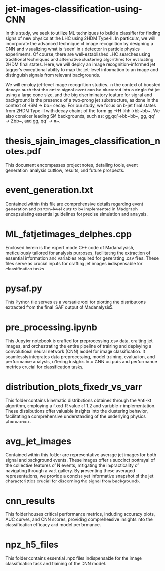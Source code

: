 # jet-images-classification-using-CNN

In this study, we seek to utilize ML techniques to build a classifier for finding signs of new physics at the LHC using 2HDM Type-II. In particular, we will incorporate the advanced technique of image recognition by designing a CNN and visualizing what is ‘seen’ in a detector in particle physics experiments. Of course, there are well-established LHC searches using traditional techniques and alternative clustering algorithms for evaluating 2HDM final states. Here, we will deploy an image recognition-informed jet tagger’s exceptional ability to map the jet-level information to an image and distinguish signals from relevant backgrounds.

We will employ jet-level image recognition studies. In the context of boosted decays such that the entire signal event can be clustered into a single fat jet using a large cone size, and the big discriminatory feature for signal and background is the presence of a two-prong jet substructure, as done in the context of HSM → bb~ decay. For our study, we focus on b-jet final states from 2HDM Type-II with decay chains of the form gg →H→hh→bb~bb~. We also consider leading SM backgrounds, such as: gg,qq'→bb~bb~, gg, qq' → Zbb~, and gg, qq' → tt~.

# thesis_sjain_images_classification_notes.pdf
This document encompasses project notes, detailing tools, event generation, analysis cutflow, results, and future prospects.

# event_generation.txt
Contained within this file are comprehensive details regarding event generation and parton-level cuts to be implemented in Madgraph, encapsulating essential guidelines for precise simulation and analysis.

# ML_fatjetimages_delphes.cpp
Enclosed herein is the expert mode C++ code of Madanalysis5, meticulously tailored for analysis purposes, facilitating the extraction of essential information and variables required for generating .csv files. These files serve as crucial inputs for crafting jet images indispensable for classification tasks.

# pysaf.py
This Python file serves as a versatile tool for plotting the distributions extracted from the final .SAF output of Madanalysis5.

# pre_processing.ipynb
This Jupyter notebook is crafted for preprocessing .csv data, crafting jet images, and orchestrating the entire pipeline of training and deploying a convolutional neural network (CNN) model for image classification. It seamlessly integrates data preprocessing, model training, evaluation, and performance analysis, offering insights into CNN outputs and performance metrics crucial for classification tasks.

# distribution_plots_fixedr_vs_varr
This folder contains kinematic distributions obtained through the Anti-kt algorithm, employing a fixed-R value of 1.2 and variable-r implementation. These distributions offer valuable insights into the clustering behavior, facilitating a comprehensive understanding of the underlying physics phenomena.

# avg_jet_images
Contained within this folder are representative average jet images for both signal and background events. These images offer a succinct portrayal of the collective features of N events, mitigating the impracticality of navigating through a vast gallery. By presenting these averaged representations, we provide a concise yet informative snapshot of the jet characteristics crucial for discerning the signal from backgrounds.

# cnn_results
This folder houses critical performance metrics, including accuracy plots, AUC curves, and CNN scores, providing comprehensive insights into the classification efficacy and model performance.

# npz_h5_files
This folder contains essential .npz files indispensable for the image classification task and training of the CNN model. 










